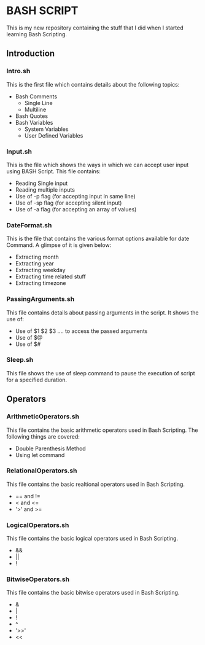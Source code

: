 # BASH SCRIPT
This is my new repository containing the stuff that I did when I started learning Bash Scripting.

## Introduction
### Intro.sh
  This is the first file which contains details about the following topics:
  - Bash Comments
    - Single Line
    - Multiline
  - Bash Quotes
  - Bash Variables
    - System Variables
    - User Defined Variables
### Input.sh
  This is the file which shows the ways in which we can accept user input using BASH Script. This file contains:
  - Reading Single input
  - Reading multiple inputs
  - Use of -p flag (for accepting input in same line)
  - Use of -sp flag (for accepting silent input)
  - Use of -a flag (for accepting an array of values)
### DateFormat.sh
  This is the file that contains the various format options available for date Command. A glimpse of it is given below:
  - Extracting month
  - Extracting year
  - Extracting weekday
  - Extracting time related stuff
  - Extracting timezone
  ### PassingArguments.sh
  This file contains details about passing arguments in the script. It shows the use of:
  - Use of $1 $2 $3 .... to access the passed arguments
  - Use of $@
  - Use of $#
  ### Sleep.sh
  This file shows the use of sleep command to pause the execution of script for a specified duration.
 
## Operators
  ### ArithmeticOperators.sh
  This file contains the basic arithmetic operators used in Bash Scripting. The following things are covered:
  - Double Parenthesis Method
  - Using let command
  ### RelationalOperators.sh
  This file contains the basic realtional operators used in Bash Scripting.
  - == and !=
  - < and <=
  - '\>' and >=
  ### LogicalOperators.sh
  This file contains the basic logical operators used in Bash Scripting.
  - &&
  - ||
  - !
  ### BitwiseOperators.sh
  This file contains the basic bitwise operators used in Bash Scripting.
  - &
  - |
  - !
  - ^
  - '\>>'
  - <<
   
